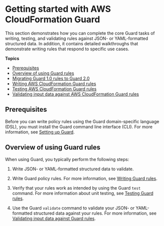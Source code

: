 # Getting started with AWS CloudFormation Guard<a name="getting-started"></a>

This section demonstrates how you can complete the core Guard tasks of writing, testing, and validating rules against JSON\- or YAML\-formatted structured data\. In addition, it contains detailed walkthroughs that demonstrate writing rules that respond to specific use cases\.

**Topics**
+ [Prerequisites](#getting-started-prerequisites)
+ [Overview of using Guard rules](#getting-started-overview)
+ [Migrating Guard 1\.0 rules to Guard 2\.0](migrate-rules.md)
+ [Writing AWS CloudFormation Guard rules](writing-rules.md)
+ [Testing AWS CloudFormation Guard rules](testing-rules.md)
+ [Validating input data against AWS CloudFormation Guard rules](validating-rules.md)

## Prerequisites<a name="getting-started-prerequisites"></a>

Before you can write policy rules using the Guard domain\-specific language \(DSL\), you must install the Guard command line interface \(CLI\)\. For more information, see [Setting up Guard](setting-up.md)\.

## Overview of using Guard rules<a name="getting-started-overview"></a>

When using Guard, you typically perform the following steps:

1. Write JSON\- or YAML\-formatted structured data to validate\.

1. Write Guard policy rules\. For more information, see [Writing Guard rules](writing-rules.md)\.

1. Verify that your rules work as intended by using the Guard `test` command\. For more information about unit testing, see [Testing Guard rules](testing-rules.md)\.

1. Use the Guard `validate` command to validate your JSON\- or YAML\-formatted structured data against your rules\. For more information, see [Validating input data against Guard rules](validating-rules.md)\.
